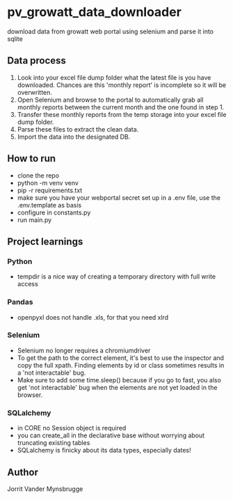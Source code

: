 # pv_growatt_data_downloader
download data from growatt web portal using selenium and parse it into sqlite

## Data process
1. Look into your excel file dump folder what the latest file is you have downloaded. Chances are this 'monthly report' is incomplete so it will be overwritten.
2. Open Selenium and browse to the portal to automatically grab all monthly reports between the current month and the one found in step 1.
3. Transfer these monthly reports from the temp storage into your excel file dump folder.
4. Parse these files to extract the clean data.
5. Import the data into the designated DB.

## How to run
* clone the repo
* python -m venv venv
* pip -r requirements.txt 
* make sure you have your webportal secret set up in a .env file, use the .env.template as basis
* configure in constants.py
* run main.py

## Project learnings
### Python
* tempdir is a nice way of creating a temporary directory with full write access

### Pandas
* openpyxl does not handle .xls, for that you need xlrd
  
### Selenium
* Selenium no longer requires a chromiumdriver
* To get the path to the correct element, it's best to use the inspector and copy the full xpath. Finding elements by id or class sometimes results in a 'not interactable' bug.
* Make sure to add some time.sleep() because if you go to fast, you also get 'not interactable' bug when the elements are not yet loaded in the browser.

### SQLalchemy
* in CORE no Session object is required
* you can create_all in the declarative base without worrying about truncating existing tables
* SQLalchemy is finicky about its data types, especially dates!


## Author
Jorrit Vander Mynsbrugge